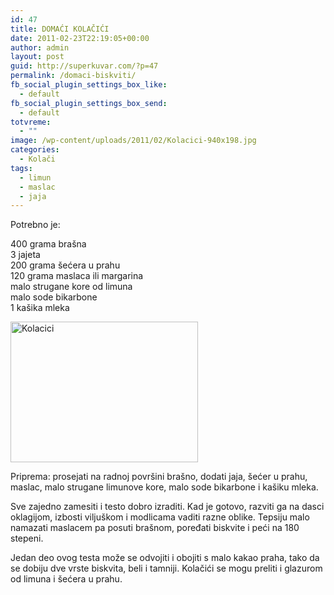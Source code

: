 ```yaml
---
id: 47
title: DOMAĆI KOLAČIĆI
date: 2011-02-23T22:19:05+00:00
author: admin
layout: post
guid: http://superkuvar.com/?p=47
permalink: /domaci-biskviti/
fb_social_plugin_settings_box_like:
  - default
fb_social_plugin_settings_box_send:
  - default
totvreme:
  - ""
image: /wp-content/uploads/2011/02/Kolacici-940x198.jpg
categories:
  - Kolači
tags:
  - limun
  - maslac
  - jaja
---
```

Potrebno je:

400 grama brašna  
3 jajeta  
200 grama šećera u prahu  
120 grama maslaca ili margarina  
malo strugane kore od limuna  
malo sode bikarbone  
1 kašika mleka

<img class="alignnone size-medium wp-image-5699" src="//superkuvar.com/wp-content/uploads/2011/02/Kolacici-300x225.jpg" alt="Kolacici" width="300" height="225" /> 

Priprema: prosejati na radnoj površini brašno, dodati jaja, šećer u prahu, maslac, malo strugane limunove kore, malo sode bikarbone i kašiku mleka.

Sve zajedno zamesiti i testo dobro izraditi. Kad je gotovo, razviti ga na dasci oklagijom, izbosti viljuškom i modlicama vaditi razne oblike. Tepsiju malo namazati maslacem pa posuti brašnom, poređati biskvite i peći na 180 stepeni.

Jedan deo ovog testa može se odvojiti i obojiti s malo kakao praha, tako da se dobiju dve vrste biskvita, beli i tamniji. Kolačići se mogu preliti i glazurom od limuna i šećera u prahu.